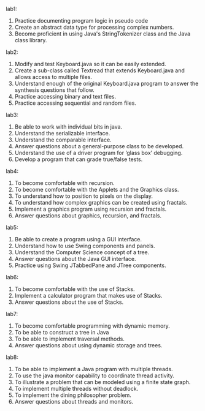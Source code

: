 lab1:  
  1. Practice documenting program logic in pseudo code
  2. Create an abstract data type for processing complex numbers.
  3. Become proficient in using Java's StringTokenizer class and the Java class library.

lab2:
  1. Modify and test Keyboard.java so it can be easily extended.
  2. Create a sub-class called Textread that extends Keyboard.java and allows access to multiple files.
  3. Understand enough of the original Keyboard.java program to answer the synthesis questions that follow.
  4. Practice accessing binary and text files.
  5. Practice accessing sequential and random files.

lab3:
  1. Be able to work with individual bits in java.
  2. Understand the serializable interface.
  3. Understand the comparable interface.
  4. Answer questions about a general-purpose class to be developed.
  5. Understand the use of a driver program for ‘glass box’ debugging.
  6. Develop a program that can grade true/false tests.


lab4:
  1. To become comfortable with recursion.
  2. To become comfortable with the Applets and the Graphics class.
  3. To understand how to position to pixels on the display.
  4. To understand how complex graphics can be created using fractals.
  5. Implement a graphics program using recursion and fractals.
  6. Answer questions about graphics, recursion, and fractals.

lab5:
  1. Be able to create a program using a GUI interface.
  2. Understand how to use Swing components and panels.
  3. Understand the Computer Science concept of a tree.
  4. Answer questions about the Java GUI interface.
  5. Practice using Swing JTabbedPane and JTree components.

lab6:
  1. To become comfortable with the use of Stacks.
  2. Implement a calculator program that makes use of Stacks.
  3. Answer questions about the use of Stacks.

lab7:
  1. To become comfortable programming with dynamic memory.
  2. To be able to construct a tree in Java
  3. To be able to implement traversal methods.
  4. Answer questions about using dynamic storage and trees.

lab8:
  1. To be able to implement a Java program with multiple threads.
  2. To use the java monitor capability to coordinate thread activity.
  3. To illustrate a problem that can be modeled using a finite state graph.
  4. To implement multiple threads without deadlock.
  5. To implement the dining philosopher problem.
  6. Answer questions about threads and monitors.
